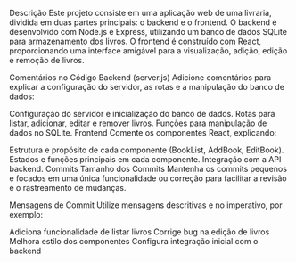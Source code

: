 Descrição
Este projeto consiste em uma aplicação web de uma livraria, dividida em duas partes principais: o backend e o frontend. 
O backend é desenvolvido com Node.js e Express, utilizando um banco de dados SQLite para armazenamento dos livros. 
O frontend é construído com React, proporcionando uma interface amigável para a visualização, adição, edição e remoção de livros.


Comentários no Código
Backend (server.js)
Adicione comentários para explicar a configuração do servidor, as rotas e a manipulação do banco de dados:

Configuração do servidor e inicialização do banco de dados.
Rotas para listar, adicionar, editar e remover livros.
Funções para manipulação de dados no SQLite.
Frontend
Comente os componentes React, explicando:

Estrutura e propósito de cada componente (BookList, AddBook, EditBook).
Estados e funções principais em cada componente.
Integração com a API backend.
Commits
Tamanho dos Commits
Mantenha os commits pequenos e focados em uma única funcionalidade ou correção para facilitar a revisão e o rastreamento de mudanças.

Mensagens de Commit
Utilize mensagens descritivas e no imperativo, por exemplo:

Adiciona funcionalidade de listar livros
Corrige bug na edição de livros
Melhora estilo dos componentes
Configura integração inicial com o backend
